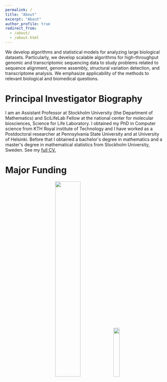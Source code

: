 ```yaml
---
permalink: /
title: "About"
excerpt: "About"
author_profile: true
redirect_from: 
  - /about/
  - /about.html
---
```


We develop algorithms and statistical models for analyzing large biological datasets. Particularly, we develop scalable algorithms for high-throughput genomic and transcriptomic sequencing data to study problems related to sequence alignment, genome assembly, structural variation detection, and transcriptome analysis. We emphasize applicability of the methods to relevant biological and biomedical questions. 

Principal Investigator Biography
======

I am an Assistant Professor at Stockholm University (the Department of Mathematics) and SciLifeLab Fellow at the national center for molecular biosciences, Science for Life Laboratory. I obtained my PhD in Computer science from KTH Royal institute of Technology and I have worked as a Postdoctoral researcher at Pennsylvania State University and at University of Helsinki. Before that I obtained a bachelor's degree in mathematics and a master's degree in mathematical statistics from Stockholm University, Sweden. See my <u><a href="http://sahlingroup.github.io/files/ksahlin_CV.pdf">full CV</a>.</u>


<!-- News
======

#### 2022 ####
- ♦️ June:  Awarded with a long term bioinformatic funding grant from NBIS for maintenance and development of [strobealign](https://github.com/ksahlin/StrobeAlign), a fast and accurate short-read aligner based on strobemers seeding technique. (National Bioinformatics Infrastructure of Sweden)
- ♦️ May:  Doctoral network grant LongTREC funded. Funds 11 PhD students. Lead PI Ana Conesa. funded. (Marie Skłodowska-Curie Actions)
- 🌱 April: [Paper](https://www.nature.com/articles/s41596-022-00682-x) out in Nature Protocols on rapid in situ identification of biological specimens via DNA amplicon sequencing, lead by Stefan Prost.

 -->

<!-- #### 2021 ####

- 🌱 December: [Paper](https://ieeexplore.ieee.org/document/9628018) out on transcriptome assembly, lead by [Tomescu Lab](https://www.cs.helsinki.fi/u/tomescu/#)
- ♦️ November:  Awarded with a starting grant from the Swedish Research Council (Vetenskapsrådet)
- 🌱 November: [Paper](https://genome.cshlp.org/content/31/11/2080.short) in Genome Research describing strobemers, a seeding technique for sequence comparison
- 🌱 July: [Paper](https://doi.org/10.1093/bioinformatics/btab540) out in Bioinformatics describing uLTRA, a spliced aligner of long transcriptomic reads together with [Veli Mäkinen](https://www2.helsinki.fi/en/researchgroups/genome-scale-algorithmics/people/veli-makinen)
- 🗣️ July: Presented  ”Strobemers: an alternative to k-mers for sequence comparison” at HitSEQ (ISMB)
- 🗣️ April: Presented  ”Accurate spliced alignment of long RNA sequencing reads.” at RECOMB-Seq
- 🌱 January: [Paper](https://doi.org/10.1002/ece3.7146) out in Ecology and Evolution describing NGSpeciesID, a method for consensus calling of amplicon data together with [Stefan Prost](https://fieldprojects.org/stefan-prost/)
- 🌱 January: [Paper](https://doi.org/10.1038/s41467-020-20340-8) out in Nature communications on error correction of ONT cDNA data together with [Paul Medvedev](https://medvedevgroup.com/)
 -->

<!-- #### 2020 ####

- 🌱 April: Our RECOMB [Paper](https://www.liebertpub.com/doi/abs/10.1089/cmb.2019.0299) out on clustering ONT and PacBio cDNA data in JCB together with [Paul Medvedev](https://medvedevgroup.com/)
- ♦️ January: started as a Scilifelab Fellow and assistant professor in the Department of Mathematics at Stockholm University

 -->
 

Major Funding
======

<p align="center" width="100%">
    <img width="40%" src="http://sahlingroup.github.io/files/SciLifeLab_Logo.png"> 
    <img width="20%" src="http://sahlingroup.github.io/files/vr_logo.jpeg"> 
</p>

<!-- A data-driven personal website
======
Like many other Jekyll-based GitHub Pages templates, academicpages makes you separate the website's content from its form. The content & metadata of your website are in structured markdown files, while various other files constitute the theme, specifying how to transform that content & metadata into HTML pages. You keep these various markdown (.md), YAML (.yml), HTML, and CSS files in a public GitHub repository. Each time you commit and push an update to the repository, the [GitHub pages](https://pages.github.com/) service creates static HTML pages based on these files, which are hosted on GitHub's servers free of charge.

Many of the features of dynamic content management systems (like Wordpress) can be achieved in this fashion, using a fraction of the computational resources and with far less vulnerability to hacking and DDoSing. You can also modify the theme to your heart's content without touching the content of your site. If you get to a point where you've broken something in Jekyll/HTML/CSS beyond repair, your markdown files describing your talks, publications, etc. are safe. You can rollback the changes or even delete the repository and start over -- just be sure to save the markdown files! Finally, you can also write scripts that process the structured data on the site, such as [this one](https://github.com/academicpages/academicpages.github.io/blob/master/talkmap.ipynb) that analyzes metadata in pages about talks to display [a map of every location you've given a talk](https://academicpages.github.io/talkmap.html).

Getting started
======
1. Register a GitHub account if you don't have one and confirm your e-mail (required!)
1. Fork [this repository](https://github.com/academicpages/academicpages.github.io) by clicking the "fork" button in the top right. 
1. Go to the repository's settings (rightmost item in the tabs that start with "Code", should be below "Unwatch"). Rename the repository "[your GitHub username].github.io", which will also be your website's URL.
1. Set site-wide configuration and create content & metadata (see below -- also see [this set of diffs](http://archive.is/3TPas) showing what files were changed to set up [an example site](https://getorg-testacct.github.io) for a user with the username "getorg-testacct")
1. Upload any files (like PDFs, .zip files, etc.) to the files/ directory. They will appear at https://[your GitHub username].github.io/files/example.pdf.  
1. Check status by going to the repository settings, in the "GitHub pages" section

Site-wide configuration
------
The main configuration file for the site is in the base directory in [_config.yml](https://github.com/academicpages/academicpages.github.io/blob/master/_config.yml), which defines the content in the sidebars and other site-wide features. You will need to replace the default variables with ones about yourself and your site's github repository. The configuration file for the top menu is in [_data/navigation.yml](https://github.com/academicpages/academicpages.github.io/blob/master/_data/navigation.yml). For example, if you don't have a portfolio or blog posts, you can remove those items from that navigation.yml file to remove them from the header. 

Create content & metadata
------
For site content, there is one markdown file for each type of content, which are stored in directories like _publications, _talks, _posts, _teaching, or _pages. For example, each talk is a markdown file in the [_talks directory](https://github.com/academicpages/academicpages.github.io/tree/master/_talks). At the top of each markdown file is structured data in YAML about the talk, which the theme will parse to do lots of cool stuff. The same structured data about a talk is used to generate the list of talks on the [Talks page](https://academicpages.github.io/talks), each [individual page](https://academicpages.github.io/talks/2012-03-01-talk-1) for specific talks, the talks section for the [CV page](https://academicpages.github.io/cv), and the [map of places you've given a talk](https://academicpages.github.io/talkmap.html) (if you run this [python file](https://github.com/academicpages/academicpages.github.io/blob/master/talkmap.py) or [Jupyter notebook](https://github.com/academicpages/academicpages.github.io/blob/master/talkmap.ipynb), which creates the HTML for the map based on the contents of the _talks directory).

**Markdown generator**

I have also created [a set of Jupyter notebooks](https://github.com/academicpages/academicpages.github.io/tree/master/markdown_generator
) that converts a CSV containing structured data about talks or presentations into individual markdown files that will be properly formatted for the academicpages template. The sample CSVs in that directory are the ones I used to create my own personal website at stuartgeiger.com. My usual workflow is that I keep a spreadsheet of my publications and talks, then run the code in these notebooks to generate the markdown files, then commit and push them to the GitHub repository.

How to edit your site's GitHub repository
------
Many people use a git client to create files on their local computer and then push them to GitHub's servers. If you are not familiar with git, you can directly edit these configuration and markdown files directly in the github.com interface. Navigate to a file (like [this one](https://github.com/academicpages/academicpages.github.io/blob/master/_talks/2012-03-01-talk-1.md) and click the pencil icon in the top right of the content preview (to the right of the "Raw | Blame | History" buttons). You can delete a file by clicking the trashcan icon to the right of the pencil icon. You can also create new files or upload files by navigating to a directory and clicking the "Create new file" or "Upload files" buttons. 

Example: editing a markdown file for a talk
![Editing a markdown file for a talk](/images/editing-talk.png)

For more info
------
More info about configuring academicpages can be found in [the guide](https://academicpages.github.io/markdown/). The [guides for the Minimal Mistakes theme](https://mmistakes.github.io/minimal-mistakes/docs/configuration/) (which this theme was forked from) might also be helpful. -->
